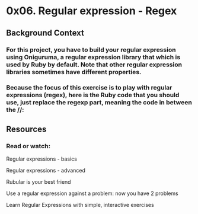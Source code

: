 # 0x06. Regular expression - Regex

## Background Context

### For this project, you have to build your regular expression using Oniguruma, a regular expression library that which is used by Ruby by default. Note that other regular expression libraries sometimes have different properties.

### Because the focus of this exercise is to play with regular expressions (regex), here is the Ruby code that you should use, just replace the regexp part, meaning the code in between the //:

## Resources

### Read or watch:

Regular expressions - basics

Regular expressions - advanced

Rubular is your best friend

Use a regular expression against a problem: now you have 2 problems

Learn Regular Expressions with simple, interactive exercises


